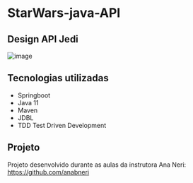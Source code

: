 # StarWars-java-API
 
## Design API Jedi
 
![image](https://user-images.githubusercontent.com/90732629/161789592-8a73a7f3-f51a-4850-aed2-2a0194526351.png)

## Tecnologias utilizadas

- Springboot
- Java 11
- Maven
- JDBL
- TDD Test Driven Development

## Projeto

Projeto desenvolvido durante as aulas da instrutora Ana Neri: https://github.com/anabneri


